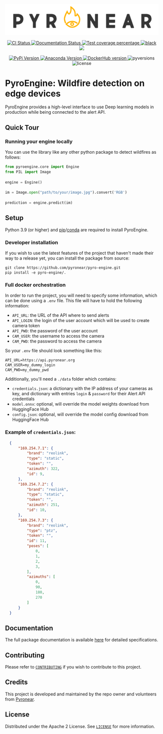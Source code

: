 ![PyroNear Logo](docs/source/_static/img/pyronear-logo-dark.png)

<p align="center">
  <a href="https://github.com/pyronear/pyro-engine/actions?query=workflow%3Atests">
    <img alt="CI Status" src="https://img.shields.io/github/actions/workflow/status/pyronear/pyro-engine/tests.yml?branch=develop&label=CI&logo=github&style=flat-square">
  </a>
  <a href="https://github.com/pyronear/pyro-engine/actions?query=workflow%3Adocs">
    <img src="https://img.shields.io/github/actions/workflow/status/pyronear/pyro-engine/docs.yml?branch=main&label=docs&logo=read-the-docs&style=flat-square" alt="Documentation Status">
  </a>
  <a href="https://codecov.io/gh/pyronear/pyro-engine">
    <img src="https://img.shields.io/codecov/c/github/pyronear/pyro-engine.svg?logo=codecov&style=flat-square" alt="Test coverage percentage">
  </a>
  <a href="https://github.com/ambv/black">
    <img src="https://img.shields.io/badge/code%20style-black-000000.svg?style=flat-square" alt="black">
  </a>
  <a href="https://www.codacy.com/gh/pyronear/pyro-engine/dashboard?utm_source=github.com&amp;utm_medium=referral&amp;utm_content=pyronear/pyro-engine&amp;utm_campaign=Badge_Grade"><img src="https://app.codacy.com/project/badge/Grade/108f5fe8a7ac4f40a7bbd1985e26d5f9"/></a>
</p>
<p align="center">
  <a href="https://pypi.org/project/pyroengine/">
    <img src="https://img.shields.io/pypi/v/pyroengine.svg?logo=python&logoColor=fff&style=flat-square" alt="PyPi Version">
  </a>
  <a href="https://anaconda.org/pyronear/pyroengine">
    <img src="https://img.shields.io/conda/vn/pyronear/pyroengine?label=Anaconda&logo=Anaconda&logoColor=white" alt="Anaconda Version">
  </a>
  <a href="https://hub.docker.com/r/pyronear/pyro-engine">
    <img alt="DockerHub version" src="https://img.shields.io/docker/v/pyronear/pyro-engine/latest?label=Docker&logo=Docker&logoColor=white">
  </a>
  <img src="https://img.shields.io/pypi/pyversions/pyroengine.svg?style=flat-square" alt="pyversions">
  <img src="https://img.shields.io/pypi/l/pyroengine.svg?style=flat-square" alt="license">
</p>

# PyroEngine: Wildfire detection on edge devices

PyroEngine provides a high-level interface to use Deep learning models in production while being connected to the alert API.

## Quick Tour

### Running your engine locally

You can use the library like any other python package to detect wildfires as follows:

```python
from pyroengine.core import Engine
from PIL import Image

engine = Engine()

im = Image.open("path/to/your/image.jpg").convert('RGB')

prediction = engine.predict(im) 
```

## Setup

Python 3.9 (or higher) and [pip](https://pip.pypa.io/en/stable/)/[conda](https://docs.conda.io/en/latest/miniconda.html) are required to install PyroEngine.

### Developer installation

If you wish to use the latest features of the project that haven't made their way to a release yet, you can install the package from source:

```shell
git clone https://github.com/pyronear/pyro-engine.git
pip install -e pyro-engine/.
```

### Full docker orchestration

In order to run the project, you will need to specify some information, which can be done using a `.env` file.
This file will have to hold the following information:
- `API_URL`: the URL of the API where to send alerts
- `API_LOGIN`: the login of the user account which will be used to create camera token
- `API_PWD`: the password of the user account
- `CAM_USER`: the username to access the camera
- `CAM_PWD`: the password to access the camera

So your `.env` file should look something like this:

```
API_URL=https://api.pyronear.org
CAM_USER=my_dummy_login
CAM_PWD=my_dummy_pwd
```

Additionally, you'll need a `./data` folder which contains:
- `credentials.json`: a dictionary with the IP address of your cameras as key, and dictionary with entries `login` & `password` for their Alert API credentials
- `model.onnx`: optional, will override the model weights download from HuggingFace Hub
- `config.json`: optional, will override the model config download from HuggingFace Hub

### Example of `credentials.json`:

```json
  {
      "169.254.7.1": {
          "brand": "reolink",
          "type": "static",
          "token": "",
          "azimuth": 322,
          "id": 9,
      },
      "169.254.7.2": {
          "brand": "reolink",
          "type": "static",
          "token": "",
          "azimuth": 251,
          "id": 10,
      },
      "169.254.7.3": {
          "brand": "reolink",
          "type": "ptz",
          "token": "",
          "id": 11,
          "poses": [
              0,
              1,
              2,
              3,
          ],
          "azimuths": [
              0,
              90,
              180,
              270
          ]
      }
  }

```

## Documentation

The full package documentation is available [here](https://pyronear.org/pyro-engine/) for detailed specifications.

## Contributing

Please refer to [`CONTRIBUTING`](CONTRIBUTING.md) if you wish to contribute to this project.

## Credits

This project is developed and maintained by the repo owner and volunteers from [Pyronear](https://pyronear.org/).

## License

Distributed under the Apache 2 License. See [`LICENSE`](LICENSE) for more information.
